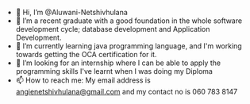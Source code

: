 - 👋 Hi, I’m @Aluwani-Netshivhulana
- 👀 I’m a recent graduate with a good foundation in the whole software development cycle; database development and Application Development.
- 🌱 I’m currently learning java programming language, and I'm working towards getting the OCA certification for it.
- 💞️ I’m looking for an internship where I can be able to apply the programming skills I've learnt when I was doing my Diploma
- 📫 How to reach me: My email address is angienetshivhulana@gmail.com and my contact no is 060 783 8147

<!---
Aluwani-Netshivhulana/Aluwani-Netshivhulana is a ✨ special ✨ repository because its `README.md` (this file) appears on your GitHub profile.
You can click the Preview link to take a look at your changes.
--->
